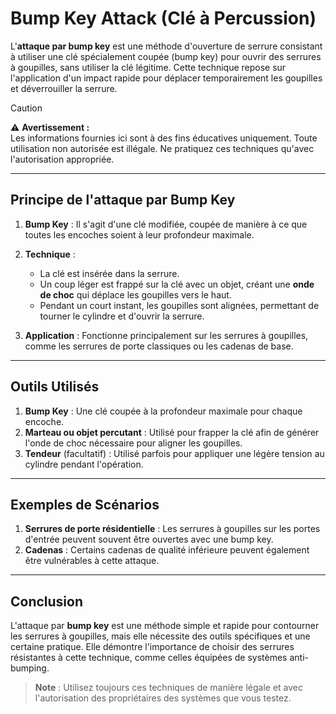 # Bump Key Attack (Clé à Percussion)

L'**attaque par bump key** est une méthode d'ouverture de serrure consistant à utiliser une clé spécialement coupée (bump key) pour ouvrir des serrures à goupilles, sans utiliser la clé légitime. Cette technique repose sur l'application d'un impact rapide pour déplacer temporairement les goupilles et déverrouiller la serrure.

> [!CAUTION]  
> ⚠️ **Avertissement :**  
> Les informations fournies ici sont à des fins éducatives uniquement. Toute utilisation non autorisée est illégale. Ne pratiquez ces techniques qu'avec l'autorisation appropriée.

---

## Principe de l'attaque par Bump Key

1. **Bump Key** : Il s'agit d'une clé modifiée, coupée de manière à ce que toutes les encoches soient à leur profondeur maximale.
   
2. **Technique** : 
   - La clé est insérée dans la serrure.
   - Un coup léger est frappé sur la clé avec un objet, créant une **onde de choc** qui déplace les goupilles vers le haut.
   - Pendant un court instant, les goupilles sont alignées, permettant de tourner le cylindre et d'ouvrir la serrure.

3. **Application** : Fonctionne principalement sur les serrures à goupilles, comme les serrures de porte classiques ou les cadenas de base.

---

## Outils Utilisés

1. **Bump Key** : Une clé coupée à la profondeur maximale pour chaque encoche.
2. **Marteau ou objet percutant** : Utilisé pour frapper la clé afin de générer l'onde de choc nécessaire pour aligner les goupilles.
3. **Tendeur** (facultatif) : Utilisé parfois pour appliquer une légère tension au cylindre pendant l'opération.

---

## Exemples de Scénarios

1. **Serrures de porte résidentielle** : Les serrures à goupilles sur les portes d'entrée peuvent souvent être ouvertes avec une bump key.
2. **Cadenas** : Certains cadenas de qualité inférieure peuvent également être vulnérables à cette attaque.

---

## Conclusion

L'attaque par **bump key** est une méthode simple et rapide pour contourner les serrures à goupilles, mais elle nécessite des outils spécifiques et une certaine pratique. Elle démontre l'importance de choisir des serrures résistantes à cette technique, comme celles équipées de systèmes anti-bumping.

> **Note** : Utilisez toujours ces techniques de manière légale et avec l'autorisation des propriétaires des systèmes que vous testez.
